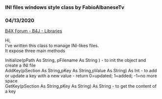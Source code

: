 ### INI files windows style class by FabioAlbaneseTv
### 04/13/2020
[B4X Forum - B4J - Libraries](https://www.b4x.com/android/forum/threads/116285/)

Hi,  
I've written this class to manage INI-likes files.  
It expose three main methods  
  
Initialize(pPath As String, pFilename As String ) - to init the object and create a INI file  
AddKey(pSection As String,pKey As String,pValue As String) As Int - to add or update a key with a new value - return 0=updated; 1=added; -1=no more space  
GetKey(pSection As String,pKey As String) As String - to get the content of a key